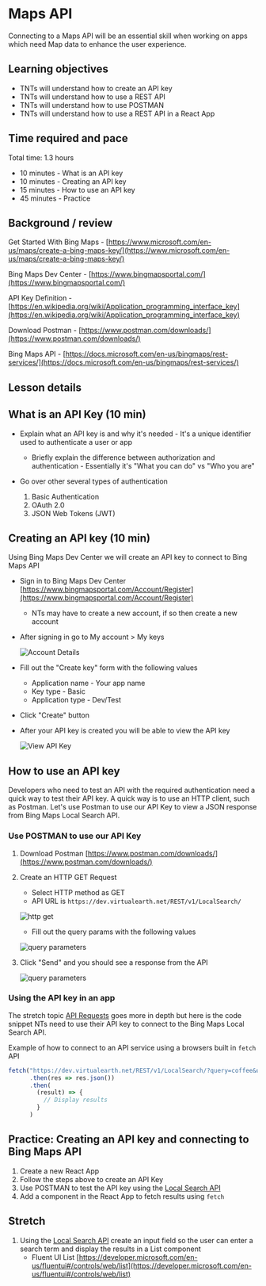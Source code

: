 # Maps API

Connecting to a Maps API will be an essential skill when working on apps which need Map data to enhance the user experience.

## Learning objectives

* TNTs will understand how to create an API key
* TNTs will understand how to use a REST API
* TNTs will understand how to use POSTMAN
* TNTs will understand how to use a REST API in a React App

## Time required and pace

Total time: 1.3 hours

* 10 minutes - What is an API key
* 10 minutes - Creating an API key
* 15 minutes - How to use an API key
* 45 minutes - Practice

## Background / review

Get Started With Bing Maps - [https://www.microsoft.com/en-us/maps/create-a-bing-maps-key/](https://www.microsoft.com/en-us/maps/create-a-bing-maps-key/)

Bing Maps Dev Center - [https://www.bingmapsportal.com/](https://www.bingmapsportal.com/)

API Key Definition - [https://en.wikipedia.org/wiki/Application_programming_interface_key](https://en.wikipedia.org/wiki/Application_programming_interface_key)

Download Postman - [https://www.postman.com/downloads/](https://www.postman.com/downloads/)

Bing Maps API - [https://docs.microsoft.com/en-us/bingmaps/rest-services/](https://docs.microsoft.com/en-us/bingmaps/rest-services/)

## Lesson details

## What is an API Key (10 min)

* Explain what an API key is and why it's needed - It's a unique identifier used to authenticate a user or app
  * Briefly explain the difference between authorization and authentication - Essentially it's "What you can do" vs "Who you are"

* Go over other several types of authentication
    1. Basic Authentication
    2. OAuth 2.0
    3. JSON Web Tokens (JWT)

## Creating an API key (10 min)

Using Bing Maps Dev Center we will create an API key to connect to Bing Maps API

* Sign in to Bing Maps Dev Center [https://www.bingmapsportal.com/Account/Register](https://www.bingmapsportal.com/Account/Register)
  * NTs may have to create a new account, if so then create a new account
* After signing in go to My account > My keys

    ![Account Details](./maps-api-resources/account-details.png)

* Fill out the "Create key" form with the following values
  * Application name - Your app name
  * Key type - Basic
  * Application type - Dev/Test
* Click "Create" button
* After your API key is created you will be able to view the API key

    ![View API Key](./maps-api-resources/view-api-key.png)

## How to use an API key

Developers who need to test an API with the required authentication need a quick way to test their API key. A quick way is to use an HTTP client, such as Postman. Let's use Postman to use our API Key to view a JSON response from Bing Maps Local Search API.

### Use POSTMAN to use our API Key

1. Download Postman [https://www.postman.com/downloads/](https://www.postman.com/downloads/)
2. Create an HTTP GET Request
    * Select HTTP method as GET
    * API URL is `https://dev.virtualearth.net/REST/v1/LocalSearch/`

    ![http get](./maps-api-resources/http-request.png)

    * Fill out the query params with the following values

    ![query parameters](./maps-api-resources/query-param.png)

3. Click "Send" and you should see a response from the API

    ![query parameters](./maps-api-resources/json-response.png)

### Using the API key in an app

The stretch topic [API Requests](./API_Requests.md) goes more in depth but here is the code snippet NTs need to use their API key to connect to the Bing Maps Local Search API.

Example of how to connect to an API service using a browsers built in `fetch` API

```js
fetch("https://dev.virtualearth.net/REST/v1/LocalSearch/?query=coffee&userLocation=47.606209,-122.332069&key={API_KEY_HERE}")
      .then(res => res.json())
      .then(
        (result) => {
          // Display results
        }
      )
```

## Practice: Creating an API key and connecting to Bing Maps API

1. Create a new React App
2. Follow the steps above to create an API Key
3. Use POSTMAN to test the API key using the [Local Search API](https://docs.microsoft.com/en-us/bingmaps/rest-services/locations/local-search)
4. Add a component in the React App to fetch results using `fetch`

## Stretch

1. Using the [Local Search API](https://docs.microsoft.com/en-us/bingmaps/rest-services/locations/local-search) create an input field so the user can enter a search term and display the results in a List component
    * Fluent UI List [https://developer.microsoft.com/en-us/fluentui#/controls/web/list](https://developer.microsoft.com/en-us/fluentui#/controls/web/list)
